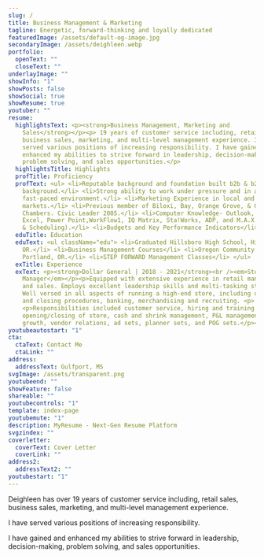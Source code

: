 ```yaml
---
slug: /
title: Business Management & Marketing
tagline: Energetic, forward-thinking and loyally dedicated
featuredImage: /assets/default-og-image.jpg
secondaryImage: /assets/deighleen.webp
portfolio:
  openText: ""
  closeText: ""
underlayImage: ""
showInfo: "1"
showPosts: false
showSocial: true
showResume: true
youtuber: ""
resume:
  highlightsText: <p><strong>Business Management, Marketing and
    Sales</strong></p><p> 19 years of customer service including, retail sales,
    business sales, marketing, and multi-level management experience. I have
    served various positions of increasing responsibility. I have gained and
    enhanced my abilities to strive forward in leadership, decision-making,
    problem solving, and sales opportunities.</p>
  highlightsTitle: Highlights
  profTitle: Proficiency
  profText: <ul> <li>Reputable background and foundation built b2b & b2c sales
    background.</li> <li>Strong ability to work under pressure and in a
    fast-paced environment.</li> <li>Marketing Experience in local and national
    markets.</li> <li>Previous member of Biloxi, Bay, Orange Grove, & Gulfport
    Chambers. Civic Leader 2005.</li> <li>Computer Knowledge- Outlook, Word,
    Excel, Power Point,WorkFlow1, IQ Matrix, Sta!Works, ADP, and M.A.X. (Payroll
    & Scheduling).</li> <li>Budgets and Key Performance Indicators</li> </ul>
  eduTitle: Education
  eduText: <ul className="edu"> <li>Graduated Hillsboro High School, Hillsboro,
    OR.</li> <li>Business Management Courses</li> <li>Oregon Community College,
    Portland, OR.</li> <li>STEP FORWARD Management Classes</li> </ul>
  exTitle: Experience
  exText: <p><strong>Dollar General | 2018 - 2021</strong><br /><em>Store
    Manager</em></p><p>Equipped with extensive experience in retail management
    and sales. Employs excellent leadership skills and multi-tasking strengths.
    Well versed in all aspects of running a high-end store, including opening
    and closing procedures, banking, merchandising and recruiting. <p>
    <p>Responsibilities included customer service, hiring and training of sta!,
    opening/closing of store, cash and shrink management, P&L management, sales
    growth, vendor relations, ad sets, planner sets, and POG sets.</p><br />
youtubeautostart: "1"
cta:
  ctaText: Contact Me
  ctaLink: ""
address:
  addressText: Gulfport, MS
svgImage: /assets/transparent.png
youtubeend: ""
showFeature: false
shareable: ""
youtubecontrols: "1"
template: index-page
youtubemute: "1"
description: MyResume - Next-Gen Resume Platform
svgzindex: ""
coverletter:
  coverText: Cover Letter
  coverLink: ""
address2:
  addressText2: ""
youtubestart: "1"
---
```

Deighleen has over 19 years of customer service including, retail sales, business sales, marketing, and multi-level management experience.

I have served various positions of increasing responsibility.

I have gained and enhanced my abilities to strive forward in leadership, decision-making, problem solving, and sales opportunities.